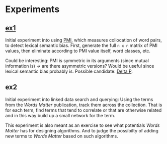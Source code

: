 # Experiments


## [ex1](ex1.ipynb)

Initial experiment into using [PMI](https://en.wikipedia.org/wiki/Pointwise_mutual_information), which measures collocation of word pairs, to detect lexical semantic bias.
First, generate the full `n x n` matrix of PMI values, then eliminate according to PMI value itself, word classes, etc.

Could be interesting: PMI is symmetric in its arguments (since mutual information is) -> are there asymmetric versions? Would be useful since lexical semantic bias probably is. Possible candidate: [Delta P](https://www.degruyter.com/document/doi/10.1515/cllt-2017-0036/html).


## ex2

Initial experiment into linked data search and querying: Using the terms from the *Words Matter* publication, track them across the collection. That is for each term, find terms that tend to correlate or that are otherwise related and in this way build up a small network for the term.

This experiment is also meant as an exercise to see what potentials *Words Matter* has for designing algorithms. And to judge the possibilty of adding new terms to *Words Matter* based on such algorithms.
